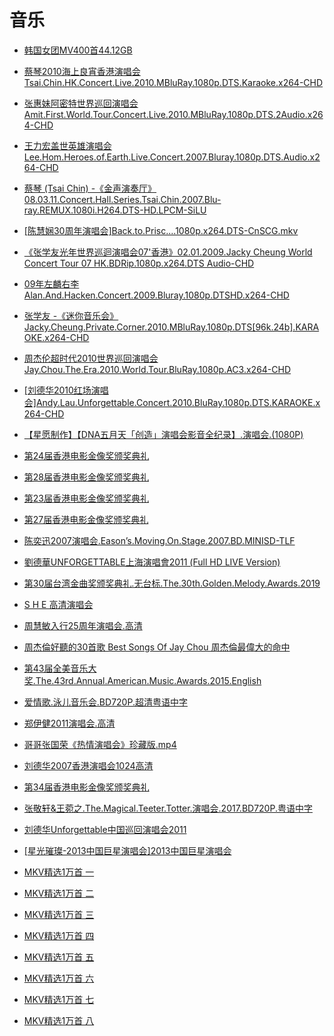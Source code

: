 # 音乐

- [韩国女团MV400首44.12GB](https://www.aliyundrive.com/s/26LnEQgKs3i)

- [蔡琴2010海上良宵香港演唱会Tsai.Chin.HK.Concert.Live.2010.MBluRay.1080p.DTS.Karaoke.x264-CHD](https://www.aliyundrive.com/s/WGvnkEAhuPM)

- [张惠妹阿密特世界巡回演唱会Amit.First.World.Tour.Concert.Live.2010.MBluRay.1080p.DTS.2Audio.x264-CHD](https://www.aliyundrive.com/s/Y3TPd1RPnM8)

- [王力宏盖世英雄演唱会Lee.Hom.Heroes.of.Earth.Live.Concert.2007.Bluray.1080p.DTS.Audio.x264-CHD](https://www.aliyundrive.com/s/ZKWFCK7Zyu2)

- [蔡琴 (Tsai Chin) -《金声演奏厅》 08.03.11.Concert.Hall.Series.Tsai.Chin.2007.Blu-ray.REMUX.1080i.H264.DTS-HD.LPCM-SiLU](https://www.aliyundrive.com/s/7Uw61KJchu7)

- [[陈慧娴30周年演唱会]Back.to.Prisc....1080p.x264.DTS-CnSCG.mkv](https://www.aliyundrive.com/s/SoqM8hHCmaS)

- [《张学友光年世界巡迴演唱会07'香港》02.01.2009.Jacky Cheung World Concert Tour 07 HK.BDRip.1080p.x264.DTS Audio-CHD](https://www.aliyundrive.com/s/8kvMty9JDbg)

- [09年左麟右李 Alan.And.Hacken.Concert.2009.Bluray.1080p.DTSHD.x264-CHD](https://www.aliyundrive.com/s/4f8bLdBMHfi)

- [张学友 -《迷你音乐会》Jacky.Cheung.Private.Corner.2010.MBluRay.1080p.DTS[96k.24b].KARAOKE.x264-CHD](https://www.aliyundrive.com/s/jP5jCEQCbKF)

- [周杰伦超时代2010世界巡回演唱会Jay.Chou.The.Era.2010.World.Tour.BluRay.1080p.AC3.x264-CHD](https://www.aliyundrive.com/s/23og8Z9M531)

- [[刘德华2010红场演唱会]Andy.Lau.Unforgettable.Concert.2010.BluRay.1080p.DTS.KARAOKE.x264-CHD](https://www.aliyundrive.com/s/MNP3LYUrqMi)

- [【星愿制作】【DNA五月天「创造」演唱会影音全纪录】.演唱会.(1080P)](https://www.aliyundrive.com/s/83Dx5X2Jv31)

- [第24届香港电影金像奖颁奖典礼](https://www.aliyundrive.com/s/YqbEugc7MRp)

- [第28届香港电影金像奖颁奖典礼](https://www.aliyundrive.com/s/jRSdfXYyc8B)

- [第23届香港电影金像奖颁奖典礼](https://www.aliyundrive.com/s/yjdDnKgqKdX)

- [第27届香港电影金像奖颁奖典礼](https://www.aliyundrive.com/s/qrb37g7TqAc)

- [陈奕迅2007演唱会.Eason’s.Moving.On.Stage.2007.BD.MINISD-TLF](https://www.aliyundrive.com/s/5KtVviWxJgR)

- [劉德華UNFORGETTABLE上海演唱會2011 (Full HD LIVE Version)](https://www.aliyundrive.com/s/ofFPun2CJMR)

- [第30届台湾金曲奖颁奖典礼.无台标.The.30th.Golden.Melody.Awards.2019](https://www.aliyundrive.com/s/aHuSekCwsWm)

- [S H E 高清演唱会](https://www.aliyundrive.com/s/6PCRMftzEeT)

- [周慧敏入行25周年演唱会.高清](https://www.aliyundrive.com/s/2RCXHfntkME)

- [周杰倫好聽的30首歌 Best Songs Of Jay Chou 周杰倫最偉大的命中](https://www.aliyundrive.com/s/k1mpTEBYHHv)

- [第43届全美音乐大奖.The.43rd.Annual.American.Music.Awards.2015.English](https://www.aliyundrive.com/s/J2hTuACXQku)

- [爱情歌.泳儿音乐会.BD720P.超清粤语中字](https://www.aliyundrive.com/s/tTpRah6xG7M)

- [郑伊健2011演唱会.高清](https://www.aliyundrive.com/s/LR3yubqDqdd)

- [哥哥张国荣《热情演唱会》珍藏版.mp4](https://www.aliyundrive.com/s/XxWYf7bZ5oo)

- [刘德华2007香港演唱会1024高清](https://www.aliyundrive.com/s/PRcVYkdTn2b)

- [第34届香港电影金像奖颁奖典礼](https://www.aliyundrive.com/s/j2pNGWvaXGX)

- [张敬轩&王菀之.The.Magical.Teeter.Totter.演唱会.2017.BD720P.粤语中字](https://www.aliyundrive.com/s/G8YiB4hBqci)

- [刘德华Unforgettable中国巡回演唱会2011](https://www.aliyundrive.com/s/ukCtXrjDX8d)

- [[星光璀璨-2013中国巨星演唱会]2013中国巨星演唱会](https://www.aliyundrive.com/s/Gq6pVKfumQn)

- [MKV精选1万首  一](https://www.aliyundrive.com/s/JUvQ9537EMT)

- [MKV精选1万首 二](https://www.aliyundrive.com/s/6DDkmY39py3)

- [MKV精选1万首 三](https://www.aliyundrive.com/s/vbTYhfisvux)

- [MKV精选1万首 四](https://www.aliyundrive.com/s/ege2TnMudWh)

- [MKV精选1万首 五](https://www.aliyundrive.com/s/bMwE89D2Kqn)

- [MKV精选1万首 六](https://www.aliyundrive.com/s/fnFtdMiRsRE)

- [MKV精选1万首 七](https://www.aliyundrive.com/s/AKnyPBduQeF)

- [MKV精选1万首 八](https://www.aliyundrive.com/s/MVYdsZJ7Kf3)
